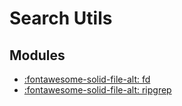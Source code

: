 Search Utils
===

Modules
---

- [:fontawesome-solid-file-alt: fd](01_fd.md)
- [:fontawesome-solid-file-alt: ripgrep](02_ripgrep.md)
